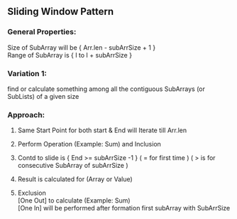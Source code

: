 ## Sliding Window Pattern


### General Properties:

Size of SubArray will be { Arr.len - subArrSize + 1 }
</br>
Range of SubArray is { I to I + subArrSize }

### Variation 1:

find or calculate something among all the contiguous SubArrays (or SubLists) of a given size

### Approach:

1) Same Start Point for both start & End will Iterate till Arr.len
2) Perform Operation (Example: Sum) and Inclusion

3) Contd to slide is { End >=  subArrSize -1 }
        ( = for first time )
        ( > is for consecutive SubArray of subArrSize )

4) Result is calculated for (Array or Value)

5) Exclusion
        </br>
        [One Out] to calculate (Example: Sum)
        </br>
        [One In] will be performed after formation first subArray with SubArrSize




